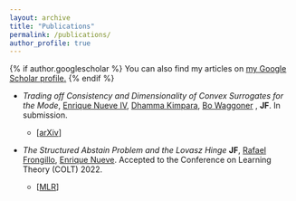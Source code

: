 ```yaml
---
layout: archive
title: "Publications"
permalink: /publications/
author_profile: true
---
```


{% if author.googlescholar %}
  You can also find my articles on <u><a href="{{author.googlescholar}}">my Google Scholar profile</a>.</u>
{% endif %}

* _Trading off Consistency and Dimensionality of Convex Surrogates for the Mode_, [Enrique Nueve IV](https://enriquenueve.github.io), [Dhamma Kimpara](https://dkimpara.github.io), [Bo Waggoner](www.bowaggoner.com) , **JF**. In submission.
    * \[[arXiv](https://arxiv.org/abs/2402.10818)\]

* _The Structured Abstain Problem and the Lovasz Hinge_ **JF**, [Rafael Frongillo](https://www.cs.colorado.edu/~raf/), [Enrique Nueve](https://enriquenueve.github.io/).  Accepted to the Conference on Learning Theory (COLT) 2022.
    * \[[MLR](https://proceedings.mlr.press/v178/nueve22a/nueve22a.pdf)\]
